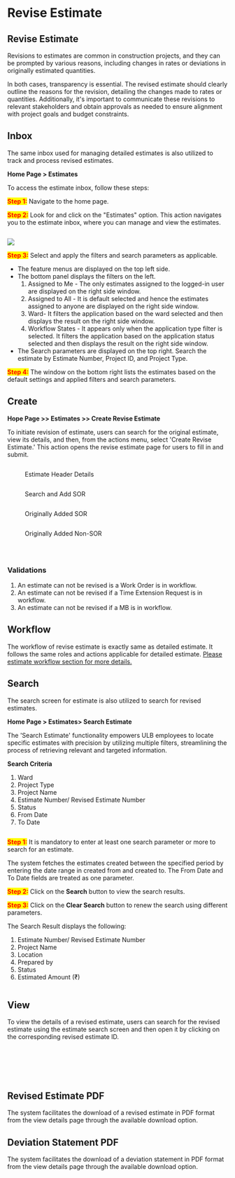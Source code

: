 # Revise Estimate

## Revise Estimate <a href="#docs-internal-guid-abe02c1e-7fff-0122-8c3b-ebeb61fc50de" id="docs-internal-guid-abe02c1e-7fff-0122-8c3b-ebeb61fc50de"></a>

Revisions to estimates are common in construction projects, and they can be prompted by various reasons, including changes in rates or deviations in originally estimated quantities.

In both cases, transparency is essential. The revised estimate should clearly outline the reasons for the revision, detailing the changes made to rates or quantities. Additionally, it's important to communicate these revisions to relevant stakeholders and obtain approvals as needed to ensure alignment with project goals and budget constraints.

## Inbox

The same inbox used for managing detailed estimates is also utilized to track and process revised estimates.

**Home Page > Estimates**

To access the estimate inbox, follow these steps:

<mark style="color:red;">**Step 1:**</mark> Navigate to the home page.

<mark style="color:red;">**Step 2:**</mark> Look for and click on the "Estimates" option. This action navigates you to the estimate inbox, where you can manage and view the estimates.

<figure><img src="../../../../../../.gitbook/assets/image (236).png" alt=""><figcaption></figcaption></figure>

![](<../../../../../../.gitbook/assets/1 (9).png>)

<mark style="color:red;">**Step 3:**</mark> Select and apply the filters and search parameters as applicable.&#x20;

* The feature menus are displayed on the top left side.
* The bottom panel displays the filters on the left.
  1. Assigned to Me - The only estimates assigned to the logged-in user are displayed on the right side window.
  2. Assigned to All - It is default selected and hence the estimates assigned to anyone are displayed on the right side window.
  3. Ward- It filters the application based on the ward selected and then displays the result on the right side window.
  4. Workflow States - It appears only when the application type filter is selected. It filters the application based on the application status selected and then displays the result on the right side window.
* The Search parameters are displayed on the top right. Search the estimate by Estimate Number, Project ID, and Project Type.

<mark style="color:red;">**Step 4:**</mark> The window on the bottom right lists the estimates based on the default settings and applied filters and search parameters.

## Create

**Hope Page >> Estimates >> Create Revise Estimate**

To initiate revision of estimate, users can search for the original estimate, view its details, and then, from the actions menu, select 'Create Revise Estimate.' This action opens the revise estimate page for users to fill in and submit.

<figure><img src="../../../../../../.gitbook/assets/image (209).png" alt=""><figcaption><p>Estimate Header Details</p></figcaption></figure>

<figure><img src="../../../../../../.gitbook/assets/image (210).png" alt=""><figcaption><p>Search and Add SOR</p></figcaption></figure>

<figure><img src="../../../../../../.gitbook/assets/image (211).png" alt=""><figcaption><p>Originally Added SOR</p></figcaption></figure>

<figure><img src="../../../../../../.gitbook/assets/image (212).png" alt=""><figcaption><p>Originally Added Non-SOR</p></figcaption></figure>

<figure><img src="../../../../../../.gitbook/assets/image (213).png" alt=""><figcaption></figcaption></figure>

<figure><img src="../../../../../../.gitbook/assets/image (214).png" alt=""><figcaption></figcaption></figure>

<figure><img src="../../../../../../.gitbook/assets/image (215).png" alt=""><figcaption></figcaption></figure>

### Validations

1. An estimate can not be revised is a Work Order is in workflow.
2. An estimate can not be revised if a Time Extension Request is in workflow.
3. An estimate can not be revised if a MB is in workflow.

## Workflow

The workflow of revise estimate is exactly same as detailed estimate. It follows the same roles and actions applicable for detailed estimate. [Please estimate workflow section for more details.](../../../../../../platform/architecture/low-level-design/services/detailed-estimates.md)

## Search

The search screen for estimate is also utilized to search for revised estimates.

**Home Page > Estimates> Search Estimate**

The 'Search Estimate' functionality empowers ULB employees to locate specific estimates with precision by utilizing multiple filters, streamlining the process of retrieving relevant and targeted information.

**Search Criteria**

1. Ward
2. Project Type
3. Project Name
4. Estimate Number/ Revised Estimate Number
5. Status
6. From Date
7. To Date

<figure><img src="../../../../../../.gitbook/assets/image (237).png" alt=""><figcaption></figcaption></figure>

<mark style="color:red;">**Step 1:**</mark> It is mandatory to enter at least one search parameter or more to search for an estimate.

The system fetches the estimates created between the specified period by entering the date range in created from and created to. The From Date and To Date fields are treated as one parameter.

<mark style="color:red;">**Step 2:**</mark> Click on the **Search** button to view the search results.

<mark style="color:red;">**Step 3:**</mark> Click on the **Clear Search** button to renew the search using different parameters.

The Search Result displays the following:

1. Estimate Number/ Revised Estimate Number
2. Project Name
3. Location
4. Prepared by
5. Status
6. Estimated Amount (₹)

<figure><img src="../../../../../../.gitbook/assets/image (238).png" alt=""><figcaption></figcaption></figure>

## View

To view the details of a revised estimate, users can search for the revised estimate using the estimate search screen and then open it by clicking on the corresponding revised estimate ID.

<figure><img src="../../../../../../.gitbook/assets/image (188).png" alt=""><figcaption></figcaption></figure>

<figure><img src="../../../../../../.gitbook/assets/image (189).png" alt=""><figcaption></figcaption></figure>

<figure><img src="../../../../../../.gitbook/assets/image (190).png" alt=""><figcaption></figcaption></figure>

<figure><img src="../../../../../../.gitbook/assets/image (191).png" alt=""><figcaption></figcaption></figure>

<figure><img src="../../../../../../.gitbook/assets/image (192).png" alt=""><figcaption></figcaption></figure>

<figure><img src="../../../../../../.gitbook/assets/image (193).png" alt=""><figcaption></figcaption></figure>

## Revised Estimate PDF

The system facilitates the download of a revised estimate in PDF format from the view details page through the available download option.

## Deviation Statement PDF

The system facilitates the download of a deviation statement in PDF format from the view details page through the available download option.

<figure><img src="../../../../../../.gitbook/assets/image (239).png" alt=""><figcaption></figcaption></figure>
